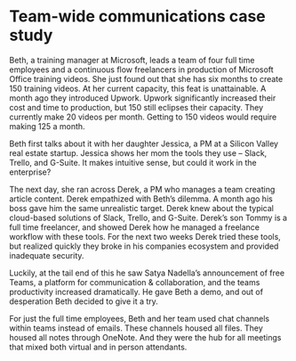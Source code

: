Team-wide communications case study 
===================

Beth, a training manager at Microsoft, leads a team of four full time employees and a continuous flow freelancers in production of Microsoft Office training videos. She just found out that she has six months to create 150 training videos. At her current capacity, this feat is unattainable. A month ago they introduced Upwork. Upwork significantly increased their cost and time to production, but 150 still eclipses their capacity. They currently make 20 videos per month. Getting to 150 videos would require making 125 a month. 

Beth first talks about it with her daughter Jessica, a PM at a Silicon Valley real estate startup. Jessica shows her mom the tools they use – Slack, Trello, and G-Suite. It makes intuitive sense, but could it work in the enterprise?  

The next day, she ran across Derek, a PM who manages a team creating article content. Derek empathized with Beth’s dilemma. A month ago his boss gave him the same unrealistic target. Derek knew about the typical cloud-based solutions of Slack, Trello, and G-Suite. Derek’s son Tommy is a full time freelancer, and showed Derek how he managed a freelance workflow with these tools. For the next two weeks Derek tried these tools, but realized quickly they broke in his companies ecosystem and provided inadequate security. 

Luckily, at the tail end of this he saw Satya Nadella’s announcement of free Teams, a platform for communication & collaboration, and the teams productivity increased dramatically. He gave Beth a demo, and out of desperation Beth decided to give it a try. 

For just the full time employees, Beth and her team used chat channels within teams instead of emails. These channels housed all files. 
They housed all notes through OneNote. And they were the hub for all meetings that mixed both virtual and in person attendants.

